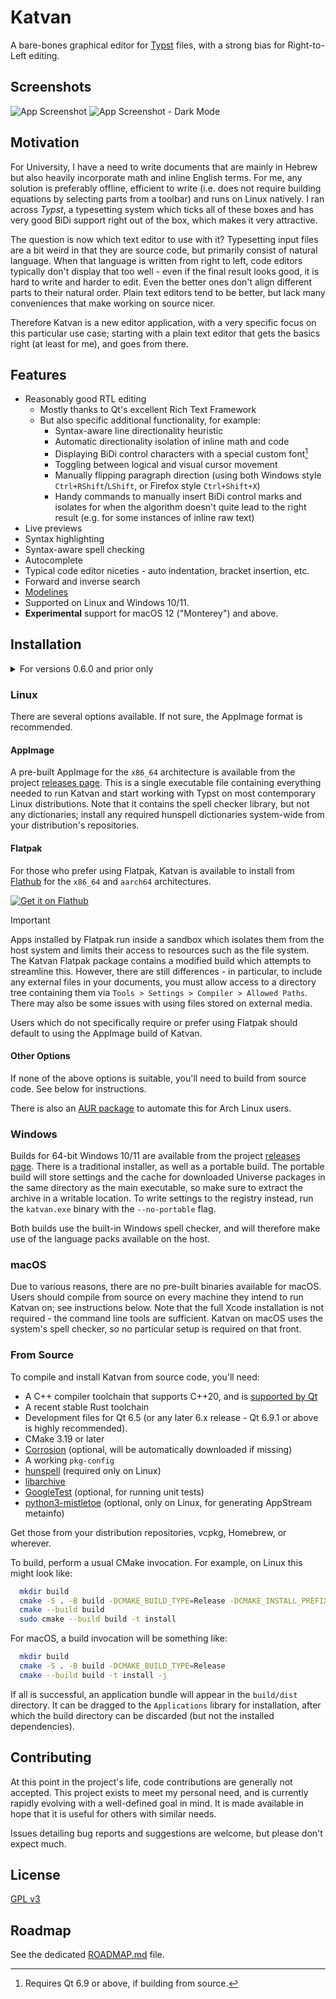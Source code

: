 # Katvan

A bare-bones graphical editor for [Typst](https://github.com/typst/typst) files, with a strong bias for Right-to-Left editing.

## Screenshots

![App Screenshot](https://katvan.app/assets/screenshot-main.png)
![App Screenshot - Dark Mode](https://katvan.app/assets/screenshot-main-dark.png)

## Motivation

For University, I have a need to write documents that are mainly in Hebrew but also heavily incorporate math and inline English terms. For me, any solution is preferably offline, efficient to write (i.e. does not require building equations by selecting parts from a toolbar) and runs on Linux natively. I ran across _Typst_, a typesetting system which ticks all of these boxes and has very good BiDi support right out of the box, which makes it very attractive.

The question is now which text editor to use with it? Typesetting input files are a bit weird in that they are source code, but primarily consist of natural language. When that language is written from right to left, code editors typically don't display that too well - even if the final result looks good, it is hard to write and harder to edit. Even the better ones don't align different parts to their natural order. Plain text editors tend to be better, but lack many conveniences that make working on source nicer.

Therefore Katvan is a new editor application, with a very specific focus on this particular use case; starting with a plain text editor that gets the basics right (at least for me), and goes from there.

## Features

- Reasonably good RTL editing
    - Mostly thanks to Qt's excellent Rich Text Framework
    - But also specific additional functionality, for example:
      - Syntax-aware line directionality heuristic
      - Automatic directionality isolation of inline math and code
      - Displaying BiDi control characters with a special custom font[^1]
      - Toggling between logical and visual cursor movement
      - Manually flipping paragraph direction (using both Windows style `Ctrl+RShift`/`LShift`, or Firefox style `Ctrl+Shift+X`)
      - Handy commands to manually insert BiDi control marks and isolates for when the algorithm doesn't quite lead to the right result (e.g. for some instances of inline raw text)
- Live previews
- Syntax highlighting
- Syntax-aware spell checking
- Autocomplete
- Typical code editor niceties - auto indentation, bracket insertion, etc.
- Forward and inverse search
- [Modelines](https://github.com/IgKh/katvan/wiki/Editor-Modelines)
- Supported on Linux and Windows 10/11.
- **Experimental** support for macOS 12 ("Monterey") and above.

## Installation

<details>

<summary>For versions 0.6.0 and prior only</summary>

In addition to Katvan itself, it is required to install the `typst` CLI and make it available via the system path or by placing it next to the `katvan` executable. Without it previews and PDF export will not work. [See here](https://github.com/typst/typst#installation) for details. _This is not required for the latest release_.

</details>

### Linux

There are several options available. If not sure, the AppImage format is recommended.

#### AppImage

A pre-built AppImage for the `x86_64` architecture is available from the project [releases page](https://github.com/IgKh/katvan/releases). This is a single executable file containing everything needed to run Katvan and start working with Typst on most contemporary Linux distributions. Note that it contains the spell checker library, but not any dictionaries; install any required hunspell dictionaries system-wide from your distribution's repositories.

#### Flatpak

For those who prefer using Flatpak, Katvan is available to install from [Flathub](https://flathub.org/apps/app.katvan.Katvan) for the `x86_64` and `aarch64` architectures.

[![Get it on Flathub](https://flathub.org/api/badge?locale=en)](https://flathub.org/apps/app.katvan.Katvan)

> [!IMPORTANT]
> Apps installed by Flatpak run inside a sandbox which isolates them from the host system and limits their access to resources such as the file system. The Katvan Flatpak package contains a modified build which attempts to streamline this. However, there are still differences - in particular, to include any external files in your documents, you must allow access to a directory tree containing them via `Tools > Settings > Compiler > Allowed Paths`. There may also be some issues with using files stored on external media.
>
> Users which do not specifically require or prefer using Flatpak should default to using the AppImage build of Katvan.

#### Other Options

If none of the above options is suitable, you'll need to build from source code. See below for instructions.

There is also an [AUR package](https://aur.archlinux.org/packages/katvan) to automate this for Arch Linux users.

### Windows

Builds for 64-bit Windows 10/11 are available from the project [releases page](https://github.com/IgKh/katvan/releases). There is a traditional installer, as well as a portable build. The portable build will store settings and the cache for downloaded Universe packages in the same directory as the main executable, so make sure to extract the archive in a writable location. To write settings to the registry instead, run the `katvan.exe` binary with the `--no-portable` flag.

Both builds use the built-in Windows spell checker, and will therefore make use of the language packs available on the host.

### macOS

Due to various reasons, there are no pre-built binaries available for macOS. Users should compile from source on every machine they intend to run Katvan on; see instructions below. Note that the full Xcode installation is not required - the command line tools are sufficient. Katvan on macOS uses the system's spell checker, so no particular setup is required on that front.

### From Source

To compile and install Katvan from source code, you'll need:
- A C++ compiler toolchain that supports C++20, and is [supported by Qt](https://doc.qt.io/qt-6/supported-platforms.html)
- A recent stable Rust toolchain
- Development files for Qt 6.5 (or any later 6.x release - Qt 6.9.1 or above is highly recommended).
- CMake 3.19 or later
- [Corrosion](https://github.com/corrosion-rs/corrosion) (optional, will be automatically downloaded if missing)
- A working `pkg-config`
- [hunspell](http://hunspell.github.io/) (required only on Linux)
- [libarchive](https://libarchive.org/)
- [GoogleTest](https://google.github.io/googletest/) (optional, for running unit tests)
- [python3-mistletoe](https://github.com/miyuchina/mistletoe) (optional, only on Linux, for generating AppStream metainfo)

Get those from your distribution repositories, vcpkg, Homebrew, or wherever.

To build, perform a usual CMake invocation. For example, on Linux this might look like:

```bash
  mkdir build
  cmake -S . -B build -DCMAKE_BUILD_TYPE=Release -DCMAKE_INSTALL_PREFIX=/usr/local
  cmake --build build
  sudo cmake --build build -t install
```

For macOS, a build invocation will be something like:

```bash
  mkdir build
  cmake -S . -B build -DCMAKE_BUILD_TYPE=Release
  cmake --build build -t install -j
```

If all is successful, an application bundle will appear in the `build/dist` directory. It can be dragged to the `Applications` library for installation, after which the build directory can be discarded (but not the installed dependencies).

## Contributing

At this point in the project's life, code contributions are generally not accepted. This project exists to meet my personal need, and is currently rapidly evolving with a well-defined goal in mind. It is made available in hope that it is useful for others with similar needs.

Issues detailing bug reports and suggestions are welcome, but please don't expect much.

## License

[GPL v3](https://choosealicense.com/licenses/gpl-3.0/)

## Roadmap

See the dedicated [ROADMAP.md](ROADMAP.md) file.

[^1]: Requires Qt 6.9 or above, if building from source.

